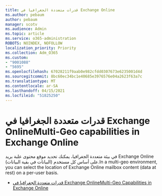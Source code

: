 ```yaml
---
title: قدرات متعددة الجغرافيا في Exchange Online
ms.author: pebaum
author: pebaum
manager: scotv
ms.audience: Admin
ms.topic: article
ms.service: o365-administration
ROBOTS: NOINDEX, NOFOLLOW
localization_priority: Priority
ms.collection: Adm_O365
ms.custom:
- "9001088"
- "5695"
ms.openlocfilehash: 67028211f9aab0e982cfdd0307673e6235001d4d
ms.sourcegitcommit: 8bc60ec34bc1e40685e3976576e04a2623f63a7c
ms.translationtype: MT
ms.contentlocale: ar-SA
ms.lasthandoff: 04/15/2021
ms.locfileid: "51825250"
---
```

# <a name="multi-geo-capabilities-in-exchange-online"></a><span data-ttu-id="b68e6-102">قدرات متعددة الجغرافيا في Exchange Online</span><span class="sxs-lookup"><span data-stu-id="b68e6-102">Multi-Geo capabilities in Exchange Online</span></span>

<span data-ttu-id="b68e6-103">في بيئة متعددة الجغرافيا، يمكنك تحديد موقع محتوى علبة بريد Exchange Online (البيانات في بقية البيانات) على أساس كل مستخدم.</span><span class="sxs-lookup"><span data-stu-id="b68e6-103">In a multi-geo environment, you can select the location of Exchange Online mailbox content (data at rest) on a per-user basis.</span></span>
- [<span data-ttu-id="b68e6-104">قدرات متعددة الجغرافيا في Exchange Online</span><span class="sxs-lookup"><span data-stu-id="b68e6-104">Multi-Geo Capabilities in Exchange Online</span></span>](https://docs.microsoft.com/office365/enterprise/multi-geo-capabilities-in-exchange-online)
